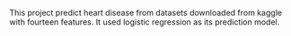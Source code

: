 This project predict heart disease from datasets downloaded from kaggle with fourteen features.
It used logistic regression as its prediction model.
